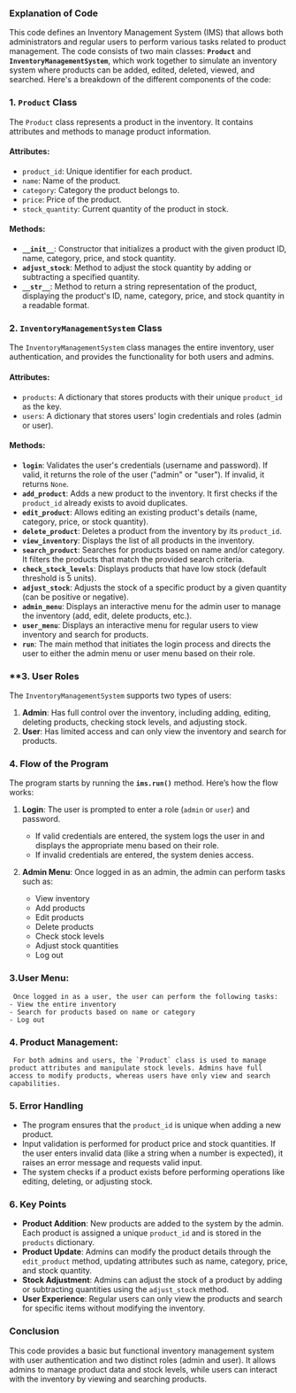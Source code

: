 ### **Explanation of Code**

This code defines an Inventory Management System (IMS) that allows both administrators and regular users to perform various tasks related to product management. The code consists of two main classes: **`Product`** and **`InventoryManagementSystem`**, which work together to simulate an inventory system where products can be added, edited, deleted, viewed, and searched. Here's a breakdown of the different components of the code:



### **1. `Product` Class**

The `Product` class represents a product in the inventory. It contains attributes and methods to manage product information.

#### **Attributes:**
- `product_id`: Unique identifier for each product.
- `name`: Name of the product.
- `category`: Category the product belongs to.
- `price`: Price of the product.
- `stock_quantity`: Current quantity of the product in stock.

#### **Methods:**
- **`__init__`**: Constructor that initializes a product with the given product ID, name, category, price, and stock quantity.
- **`adjust_stock`**: Method to adjust the stock quantity by adding or subtracting a specified quantity.
- **`__str__`**: Method to return a string representation of the product, displaying the product's ID, name, category, price, and stock quantity in a readable format.



### **2. `InventoryManagementSystem` Class**

The `InventoryManagementSystem` class manages the entire inventory, user authentication, and provides the functionality for both users and admins.

#### **Attributes:**
- `products`: A dictionary that stores products with their unique `product_id` as the key.
- `users`: A dictionary that stores users' login credentials and roles (admin or user).

#### **Methods:**
- **`login`**: Validates the user's credentials (username and password). If valid, it returns the role of the user ("admin" or "user"). If invalid, it returns `None`.
- **`add_product`**: Adds a new product to the inventory. It first checks if the `product_id` already exists to avoid duplicates.
- **`edit_product`**: Allows editing an existing product's details (name, category, price, or stock quantity).
- **`delete_product`**: Deletes a product from the inventory by its `product_id`.
- **`view_inventory`**: Displays the list of all products in the inventory.
- **`search_product`**: Searches for products based on name and/or category. It filters the products that match the provided search criteria.
- **`check_stock_levels`**: Displays products that have low stock (default threshold is 5 units).
- **`adjust_stock`**: Adjusts the stock of a specific product by a given quantity (can be positive or negative).
- **`admin_menu`**: Displays an interactive menu for the admin user to manage the inventory (add, edit, delete products, etc.).
- **`user_menu`**: Displays an interactive menu for regular users to view inventory and search for products.
- **`run`**: The main method that initiates the login process and directs the user to either the admin menu or user menu based on their role.



### **3. **User Roles**

The `InventoryManagementSystem` supports two types of users:
1. **Admin**: Has full control over the inventory, including adding, editing, deleting products, checking stock levels, and adjusting stock.
2. **User**: Has limited access and can only view the inventory and search for products.



### **4. Flow of the Program**

The program starts by running the **`ims.run()`** method. Here’s how the flow works:
1. **Login**: The user is prompted to enter a role (`admin` or `user`) and password.
    - If valid credentials are entered, the system logs the user in and displays the appropriate menu based on their role.
    - If invalid credentials are entered, the system denies access.
   
2. **Admin Menu**: Once logged in as an admin, the admin can perform tasks such as:
    - View inventory
    - Add products
    - Edit products
    - Delete products
    - Check stock levels
    - Adjust stock quantities
    - Log out

### **3.User Menu**: 
     Once logged in as a user, the user can perform the following tasks:
    - View the entire inventory
    - Search for products based on name or category
    - Log out

 ### **4. Product Management**: 
     For both admins and users, the `Product` class is used to manage product attributes and manipulate stock levels. Admins have full access to modify products, whereas users have only view and search capabilities.



### **5. Error Handling**

- The program ensures that the `product_id` is unique when adding a new product.
- Input validation is performed for product price and stock quantities. If the user enters invalid data (like a string when a number is expected), it raises an error message and requests valid input.
- The system checks if a product exists before performing operations like editing, deleting, or adjusting stock.



### **6. Key Points**

- **Product Addition**: New products are added to the system by the admin. Each product is assigned a unique `product_id` and is stored in the `products` dictionary.
- **Product Update**: Admins can modify the product details through the `edit_product` method, updating attributes such as name, category, price, and stock quantity.
- **Stock Adjustment**: Admins can adjust the stock of a product by adding or subtracting quantities using the `adjust_stock` method.
- **User Experience**: Regular users can only view the products and search for specific items without modifying the inventory.



### **Conclusion**

This code provides a basic but functional inventory management system with user authentication and two distinct roles (admin and user). It allows admins to manage product data and stock levels, while users can interact with the inventory by viewing and searching products.
